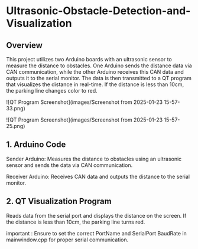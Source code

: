 # Ultrasonic-Obstacle-Detection-and-Visualization

## Overview

This project utilizes two Arduino boards with an ultrasonic sensor to measure the distance to obstacles. One Arduino sends the distance data via CAN communication, while the other Arduino receives this CAN data and outputs it to the serial monitor. The data is then transmitted to a QT program that visualizes the distance in real-time. If the distance is less than 10cm, the parking line changes color to red.

![QT Program Screenshot](images/Screenshot from 2025-01-23 15-57-33.png)

![QT Program Screenshot](images/Screenshot from 2025-01-23 15-57-25.png)

## 1. Arduino Code

Sender Arduino: Measures the distance to obstacles using an ultrasonic sensor and sends the data via CAN communication.

Receiver Arduino: Receives CAN data and outputs the distance to the serial monitor.

## 2. QT Visualization Program

Reads data from the serial port and displays the distance on the screen. If the distance is less than 10cm, the parking line turns red.

important : Ensure to set the correct PortName and SerialPort BaudRate in mainwindow.cpp for proper serial communication.


